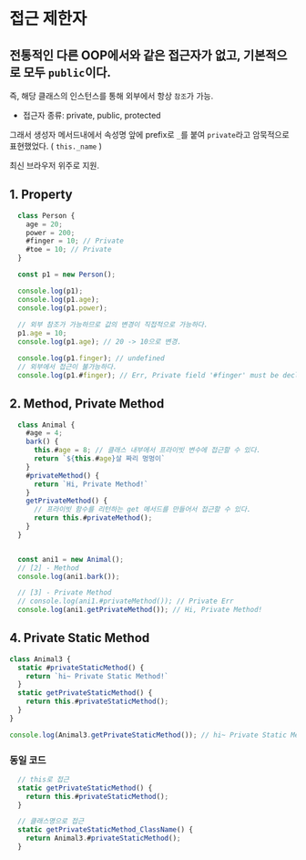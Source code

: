 # 접근 제한자
## 전통적인 다른 OOP에서와 같은 접근자가 없고, 기본적으로 모두 `public`이다.
즉, 해당 클래스의 인스턴스를 통해 외부에서 항상 `참조`가 가능.

* 접근자 종류: private, public, protected

그래서 생성자 메서드내에서 속성명 앞에 prefix로 `_`를 붙여 `private`라고 암묵적으로 표현했었다.  ( `this._name` )  

최신 브라우저 위주로 지원.

## 1. Property
```js
  class Person {
    age = 20;
    power = 200;
    #finger = 10; // Private
    #toe = 10; // Private
  }

  const p1 = new Person();

  console.log(p1);
  console.log(p1.age);
  console.log(p1.power);
  
  // 외부 참조가 가능하므로 값의 변경이 직접적으로 가능하다.
  p1.age = 10; 
  console.log(p1.age); // 20 -> 10으로 변경.

  console.log(p1.finger); // undefined
  // 외부에서 접근이 불가능하다.
  console.log(p1.#finger); // Err, Private field '#finger' must be declared in an enclosing class
  ```

## 2. Method, Private Method
```js
  class Animal {
    #age = 4;
    bark() {
      this.#age = 8; // 클래스 내부에서 프라이빗 변수에 접근할 수 있다.
      return `${this.#age}살 짜리 멍멍이`
    }
    #privateMethod() {
      return `Hi, Private Method!`
    }
    getPrivateMethod() {
      // 프라이빗 함수를 리턴하는 get 메서드를 만들어서 접근할 수 있다. 
      return this.#privateMethod();
    }
  }


  const ani1 = new Animal();
  // [2] - Method
  console.log(ani1.bark());

  // [3] - Private Method
  // console.log(ani1.#privateMethod()); // Private Err
  console.log(ani1.getPrivateMethod()); // Hi, Private Method!
```

## 4. Private Static Method
```js
class Animal3 {
  static #privateStaticMethod() {
    return `hi~ Private Static Method!`
  }
  static getPrivateStaticMethod() {
    return this.#privateStaticMethod();
  }
}

console.log(Animal3.getPrivateStaticMethod()); // hi~ Private Static Method!
```
### 동일 코드
  ```js
    // this로 접근
    static getPrivateStaticMethod() {
      return this.#privateStaticMethod();
    }
  ```
  ```js
    // 클래스명으로 접근
    static getPrivateStaticMethod_ClassName() {
      return Animal3.#privateStaticMethod();
    }
  ```